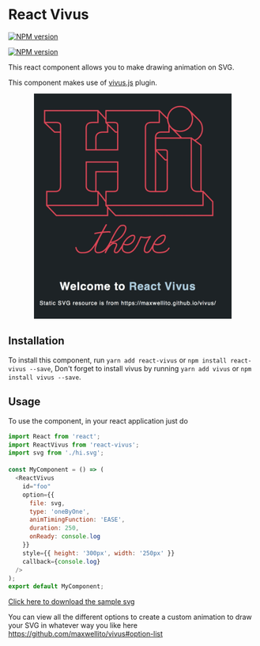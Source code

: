 # React Vivus
[![NPM version](https://badge.fury.io/js/react-vivus.svg)](https://www.npmjs.com/package/react-vivus)

[![NPM version](https://img.shields.io/badge/LICENSE-MIT-blue.svg)](https://www.npmjs.com/package/react-vivus)

This react component allows you to make drawing animation on SVG.

This component makes use of [vivus.js](https://github.com/maxwellito/vivus) plugin.

<p style="text-align: center">
  <img src="docs/hi.gif"  width="400" title="React Vivus Example Gif" alt="React Vivus Example Gif" />
</p>

## Installation

To install this component, run `yarn add react-vivus` or `npm install react-vivus --save`, Don't forget to install vivus by running `yarn add vivus` or `npm install vivus --save`.

## Usage

To use the component, in your react application just do

```javascript
import React from 'react';
import ReactVivus from 'react-vivus';
import svg from './hi.svg';

const MyComponent = () => (
  <ReactVivus
    id="foo"
    option={{
      file: svg,
      type: 'oneByOne',
      animTimingFunction: 'EASE',
      duration: 250,
      onReady: console.log
    }}
    style={{ height: '300px', width: '250px' }}
    callback={console.log}
  />
);
export default MyComponent;

```

[Click here to download the sample svg](docs/src/hi.svg)


You can view all the different options to create a custom animation to draw your SVG in whatever way you like here https://github.com/maxwellito/vivus#option-list
